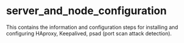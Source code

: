 # server_and_node_configuration

This contains the information and configuration steps for installing and configuring HAproxy, Keepalived, psad (port scan attack detection).
